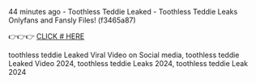 44 minutes ago - Toothless Teddie Leaked - Toothless Teddie Leaks Onlyfans and Fansly Files! (f3465a87)

👉👉👉 [CLICK # HERE](https://short.mgapps.site/ff4413d4)

toothless teddie Leaked Viral Video on Social media, toothless teddie Leaked Video 2024, toothless teddie Leaks 2024, toothless teddie Leak 2024
